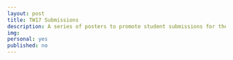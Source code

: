 ```yaml
---
layout: post
title: TW17 Submissions
description: A series of posters to promote student submissions for the 2017 edition of Tahoma West Literary Arts Journal
img: 
personal: yes
published: no
---
```


